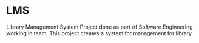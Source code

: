 LMS
===

Library Management System
Project done as part of Software Enginnering working in team. This project creates a system for management for library
